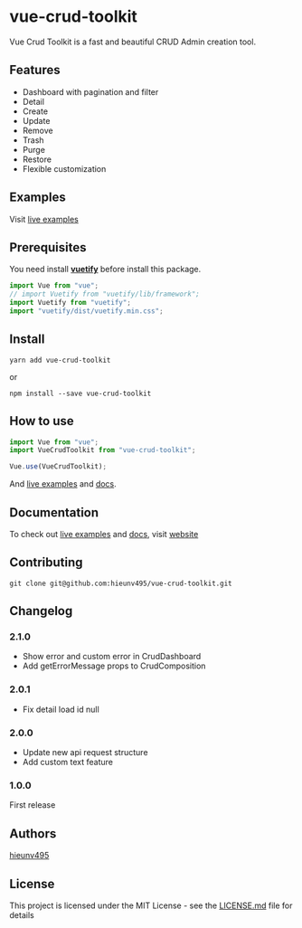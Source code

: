 # vue-crud-toolkit

Vue Crud Toolkit is a fast and beautiful CRUD Admin creation tool.

## Features

- Dashboard with pagination and filter
- Detail
- Create
- Update
- Remove
- Trash
- Purge
- Restore
- Flexible customization

## Examples

Visit [live examples](https://hieunv495.github.io/vue-crud-toolkit)

## Prerequisites

You need install [**vuetify**](https://vuetifyjs.com/) before install this package.

```js
import Vue from "vue";
// import Vuetify from "vuetify/lib/framework";
import Vuetify from "vuetify";
import "vuetify/dist/vuetify.min.css";
```

## Install

```
yarn add vue-crud-toolkit
```

or

```
npm install --save vue-crud-toolkit
```

## How to use

```js
import Vue from "vue";
import VueCrudToolkit from "vue-crud-toolkit";

Vue.use(VueCrudToolkit);
```

And [live examples](https://hieunv495.github.io/vue-crud-toolkit) and [docs](https://hieunv495.github.io/vue-crud-toolkit).

## Documentation

To check out [live examples](https://hieunv495.github.io/vue-crud-toolkit) and [docs](https://hieunv495.github.io/vue-crud-toolkit), visit [website](https://hieunv495.github.io/vue-crud-toolkit)

## Contributing

```
git clone git@github.com:hieunv495/vue-crud-toolkit.git
```

## Changelog

### 2.1.0

- Show error and custom error in CrudDashboard
- Add getErrorMessage props to CrudComposition

### 2.0.1

- Fix detail load id null

### 2.0.0

- Update new api request structure
- Add custom text feature

### 1.0.0

First release

## Authors

[hieunv495](https://github.com/hieunv495)

## License

This project is licensed under the MIT License - see the [LICENSE.md](LICENSE.md) file for details
